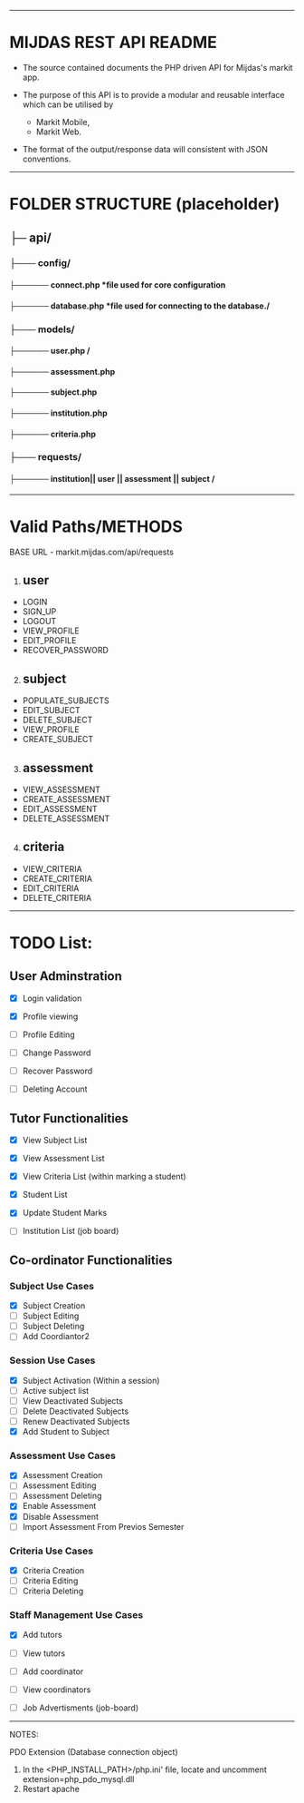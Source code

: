 
-------------------------------------------
<h1>MIJDAS REST API README</h1>


* The source contained documents the PHP driven API for Mijdas's markit app. 
* The purpose of this API is to provide a modular and reusable interface which can be utilised by
  * Markit Mobile,
  * Markit Web.

* The format of the output/response data will consistent with JSON conventions.

-------------------------------------------
<h1>FOLDER STRUCTURE (placeholder)</h1>

<h2>├─ api/</h2>

<h3>├─── config/</h3>

<h4>├────── connect.php *file used for core configuration </h4>

<h4>├────── database.php *file used for connecting to the database./</h4>

<h3>├─── models/</h3>

<h4>├────── user.php /</h4>
<h4>├────── assessment.php </h4>
<h4>├────── subject.php </h4>
<h4>├────── institution.php  </h4>
<h4>├────── criteria.php </h4>

<h3>├─── requests/</h3>

<h4>├────── institution|| user || assessment || subject / </h4>

-------------------------------------------
<h1>Valid Paths/METHODS</h1>

BASE URL - markit.mijdas.com/api/requests
1) <h2>user</h2>
* LOGIN
* SIGN_UP
* LOGOUT
* VIEW_PROFILE
* EDIT_PROFILE
* RECOVER_PASSWORD
2)  <h2>subject</h2>
* POPULATE_SUBJECTS
* EDIT_SUBJECT
* DELETE_SUBJECT
* VIEW_PROFILE
* CREATE_SUBJECT
3)  <h2>assessment</h2>
* VIEW_ASSESSMENT
* CREATE_ASSESSMENT
* EDIT_ASSESSMENT
* DELETE_ASSESSMENT
4)  <h2>criteria</h2>
* VIEW_CRITERIA
* CREATE_CRITERIA
* EDIT_CRITERIA
* DELETE_CRITERIA


-------------------------------------------
<h1>TODO List:</h1>


<h2>User Adminstration</h2>

* [x] Login validation 
* [x] Profile viewing
* [ ] Profile Editing
* [ ] Change Password
* [ ] Recover Password
* [ ] Deleting Account


<h2>Tutor Functionalities</h2>

* [X] View Subject List
* [X] View Assessment List 
* [X] View Criteria List (within marking a student)
* [x] Student List
* [x] Update Student Marks
* [ ] Institution List (job board)


<h2>Co-ordinator Functionalities</h2>

<h3>Subject Use Cases </h3>

* [x] Subject Creation
* [ ] Subject Editing
* [ ] Subject Deleting
* [ ] Add Coordiantor2

<h3>Session Use Cases </h3>

* [x] Subject Activation (Within a session)
* [ ] Active subject list
* [ ] View Deactivated Subjects
* [ ] Delete Deactivated Subjects
* [ ] Renew Deactivated Subjects
* [X] Add Student to Subject

<h3>Assessment Use Cases </h3>

* [x] Assessment Creation
* [ ] Assessment Editing
* [ ] Assessment Deleting
* [x] Enable Assessment 
* [x] Disable Assessment
* [ ] Import Assessment From Previos Semester

<h3>Criteria Use Cases </h3>

* [x] Criteria Creation
* [ ] Criteria Editing
* [ ] Criteria Deleting

<h3>Staff Management Use Cases </h3>

* [x] Add tutors
* [ ] View tutors
* [ ] Add coordinator
* [ ] View coordinators
* [ ] Job Advertisments (job-board)







-------------------------------------------
NOTES:


PDO Extension (Database connection object)
1) In the <PHP_INSTALL_PATH>/php.ini' file, locate and uncomment extension=php_pdo_mysql.dll
2) Restart apache
